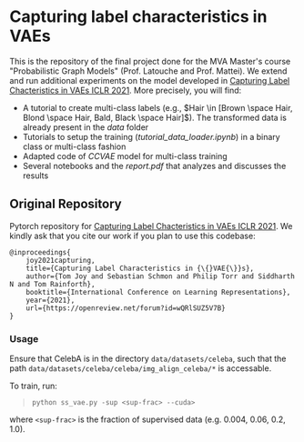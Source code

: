 # Capturing label characteristics in VAEs

This is the repository of the  final project done for the MVA Master's course "Probabilistic Graph Models" (Prof. Latouche and Prof. Mattei). We extend and run additional experiments on the model developed in [Capturing Label Chacteristics in VAEs ICLR 2021](https://openreview.net/pdf?id=wQRlSUZ5V7B). More precisely, you will find:
- A tutorial to create multi-class labels (e.g., $Hair \in [Brown \space Hair, Blond \space Hair, Bald, Black \space Hair]$). The transformed data is already present in the *data* folder
- Tutorials to setup the training (*tutorial\_data\_loader.ipynb*) in a binary class or multi-class fashion
- Adapted code of *CCVAE* model for multi-class training
- Several notebooks and the *report.pdf* that analyzes and discusses the results

## Original Repository

Pytorch repository for [Capturing Label Chacteristics in VAEs ICLR 2021](https://openreview.net/pdf?id=wQRlSUZ5V7B).  We kindly ask that you cite our work if you plan to use this codebase:

    @inproceedings{
        joy2021capturing,
        title={Capturing Label Characteristics in {\{}VAE{\}}s},
        author={Tom Joy and Sebastian Schmon and Philip Torr and Siddharth N and Tom Rainforth},
        booktitle={International Conference on Learning Representations},
        year={2021},
        url={https://openreview.net/forum?id=wQRlSUZ5V7B}
    }

 ### Usage

 Ensure that CelebA is in the directory `data/datasets/celeba`, such that the path `data/datasets/celeba/celeba/img_align_celeba/*` is accessable. 

 To train, run:

>   `python ss_vae.py -sup <sup-frac> --cuda>`

where `<sup-frac>` is the fraction of supervised data (e.g. 0.004, 0.06, 0.2, 1.0).
